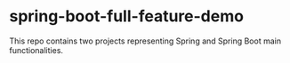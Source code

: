 # spring-boot-full-feature-demo
This repo contains two projects representing Spring and Spring Boot main functionalities.
